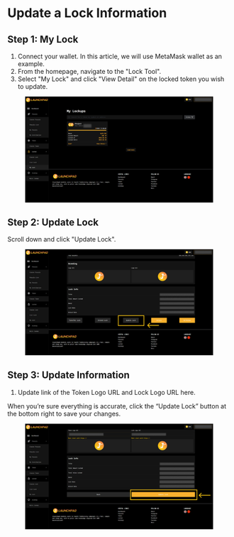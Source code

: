 # Update a Lock Information

## Step 1: My Lock

1. Connect your wallet. In this article, we will use MetaMask wallet as an example.
2. From the homepage, navigate to the "Lock Tool".
3. Select "My Lock" and click "View Detail" on the locked token you wish to update.

<figure><img src="../../../.gitbook/assets/Lock-ViewDetail (1).jpg" alt=""><figcaption></figcaption></figure>

## Step 2: Update Lock

Scroll down and click "Update Lock".

<figure><img src="../../../.gitbook/assets/Lock-Update.jpg" alt=""><figcaption></figcaption></figure>

## Step 3: Update Information

1. Update link of the Token Logo URL and Lock Logo URL here.

When you’re sure everything is accurate, click the “Update Lock” button at the bottom right to save your changes.

<figure><img src="../../../.gitbook/assets/Lock-Update-2.jpg" alt=""><figcaption></figcaption></figure>
